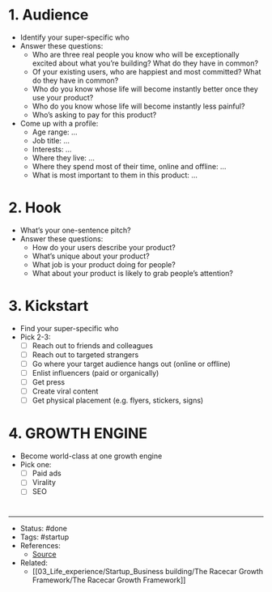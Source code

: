 # 1. Audience
- Identify your super-specific who
- Answer these questions:
	- Who are three real people you know who will be exceptionally excited about what you’re building? What do they have in common?
	- Of your existing users, who are happiest and most committed? What do they have in common?
	- Who do you know whose life will become instantly better once they use your product?
	- Who do you know whose life will become instantly less painful?
	- Who’s asking to pay for this product?
- Come up with a profile:
	- Age range: …
	- Job title: …
	- Interests: …
	- Where they live: …
	- Where they spend most of their time, online and offline: …
	- What is most important to them in this product: …

# 2. Hook
- What’s your one-sentence pitch?
- Answer these questions:
	- How do your users describe your product?
	- What’s unique about your product?
	- What job is your product doing for people?
	- What about your product is likely to grab people’s attention?

# 3. Kickstart
- Find your super-specific who
- Pick 2-3:
	- [ ] Reach out to friends and colleagues
	- [ ] Reach out to targeted strangers
	- [ ] Go where your target audience hangs out (online or offline)
	- [ ] Enlist influencers (paid or organically)
	- [ ] Get press
	- [ ] Create viral content
	- [ ] Get physical placement (e.g. flyers, stickers, signs)

# 4. GROWTH ENGINE
- Become world-class at one growth engine
- Pick one:
	- [ ] Paid ads
	- [ ] Virality
	- [ ] SEO

#
---
- Status: #done
- Tags: #startup
- References:
	- [Source](https://docs.google.com/document/d/19k7oXAYb9qkra6FTUMPljW75YZfUfWEr0eTITZvDe6s/edit?mode=html#)
- Related:
	- [[03_Life_experience/Startup_Business building/The Racecar Growth Framework/The Racecar Growth Framework]]
